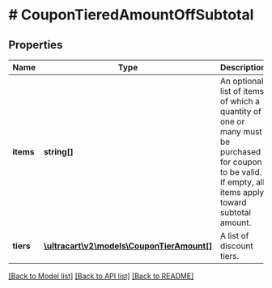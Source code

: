 # # CouponTieredAmountOffSubtotal

## Properties

Name | Type | Description | Notes
------------ | ------------- | ------------- | -------------
**items** | **string[]** | An optional list of items of which a quantity of one or many must be purchased for coupon to be valid.  If empty, all items apply toward subtotal amount. | [optional]
**tiers** | [**\ultracart\v2\models\CouponTierAmount[]**](CouponTierAmount.md) | A list of discount tiers. | [optional]

[[Back to Model list]](../../README.md#models) [[Back to API list]](../../README.md#endpoints) [[Back to README]](../../README.md)
